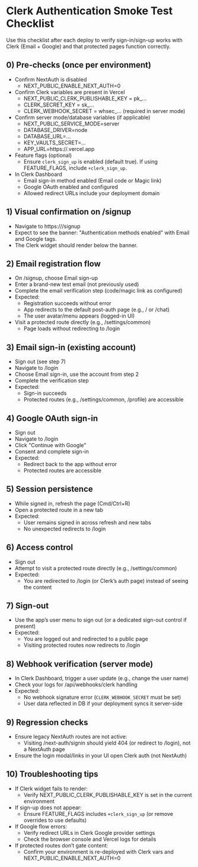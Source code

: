 # Clerk Authentication Smoke Test Checklist

Use this checklist after each deploy to verify sign-in/sign-up works with Clerk (Email + Google) and that protected pages function correctly.

## 0) Pre-checks (once per environment)

- Confirm NextAuth is disabled
  - NEXT_PUBLIC_ENABLE_NEXT_AUTH=0
- Confirm Clerk variables are present in Vercel
  - NEXT_PUBLIC_CLERK_PUBLISHABLE_KEY = pk\_...
  - CLERK_SECRET_KEY = sk\_...
  - CLERK_WEBHOOK_SECRET = whsec\_... (required in server mode)
- Confirm server mode/database variables (if applicable)
  - NEXT_PUBLIC_SERVICE_MODE=server
  - DATABASE_DRIVER=node
  - DATABASE_URL=...
  - KEY_VAULTS_SECRET=...
  - APP_URL=https\://<your-app>.vercel.app
- Feature flags (optional)
  - Ensure `clerk_sign_up` is enabled (default true). If using FEATURE_FLAGS, include `+clerk_sign_up`.
- In Clerk Dashboard
  - Email sign-in method enabled (Email code or Magic link)
  - Google OAuth enabled and configured
  - Allowed redirect URLs include your deployment domain

## 1) Visual confirmation on /signup

- Navigate to https\://<your-app>/signup
- Expect to see the banner: "Authentication methods enabled" with Email and Google tags.
- The Clerk <SignUp /> widget should render below the banner.

## 2) Email registration flow

- On /signup, choose Email sign-up
- Enter a brand-new test email (not previously used)
- Complete the email verification step (code/magic link as configured)
- Expected:
  - Registration succeeds without error
  - App redirects to the default post-auth page (e.g., / or /chat)
  - The user avatar/menu appears (logged-in UI)
- Visit a protected route directly (e.g., /settings/common)
  - Page loads without redirecting to /login

## 3) Email sign-in (existing account)

- Sign out (see step 7)
- Navigate to /login
- Choose Email sign-in, use the account from step 2
- Complete the verification step
- Expected:
  - Sign-in succeeds
  - Protected routes (e.g., /settings/common, /profile) are accessible

## 4) Google OAuth sign-in

- Sign out
- Navigate to /login
- Click "Continue with Google"
- Consent and complete sign-in
- Expected:
  - Redirect back to the app without error
  - Protected routes are accessible

## 5) Session persistence

- While signed in, refresh the page (Cmd/Ctrl+R)
- Open a protected route in a new tab
- Expected:
  - User remains signed in across refresh and new tabs
  - No unexpected redirects to /login

## 6) Access control

- Sign out
- Attempt to visit a protected route directly (e.g., /settings/common)
- Expected:
  - You are redirected to /login (or Clerk’s auth page) instead of seeing the content

## 7) Sign-out

- Use the app’s user menu to sign out (or a dedicated sign-out control if present)
- Expected:
  - You are logged out and redirected to a public page
  - Visiting protected routes now redirects to /login

## 8) Webhook verification (server mode)

- In Clerk Dashboard, trigger a user update (e.g., change the user name)
- Check your logs for /api/webhooks/clerk handling
- Expected:
  - No webhook signature error (`CLERK_WEBHOOK_SECRET` must be set)
  - User data reflected in DB if your deployment syncs it server-side

## 9) Regression checks

- Ensure legacy NextAuth routes are not active:
  - Visiting /next-auth/signin should yield 404 (or redirect to /login), not a NextAuth page
- Ensure the login modal/links in your UI open Clerk auth (not NextAuth)

## 10) Troubleshooting tips

- If Clerk widget fails to render:
  - Verify NEXT_PUBLIC_CLERK_PUBLISHABLE_KEY is set in the current environment
- If sign-up does not appear:
  - Ensure FEATURE_FLAGS includes `+clerk_sign_up` (or remove overrides to use defaults)
- If Google flow errors:
  - Verify redirect URLs in Clerk Google provider settings
  - Check the browser console and Vercel logs for details
- If protected routes don’t gate content:
  - Confirm your environment is re-deployed with Clerk vars and NEXT_PUBLIC_ENABLE_NEXT_AUTH=0

